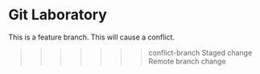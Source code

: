 # Git Laboratory
This is a feature branch.
This will cause a conflict.
>>>>>>> conflict-branch
Staged change
Remote branch change
